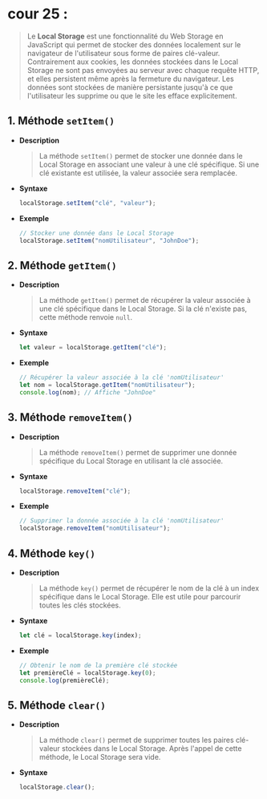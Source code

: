 # cour 25 :

> Le **Local Storage** est une fonctionnalité du Web Storage en JavaScript qui permet de stocker des données localement sur le navigateur de l'utilisateur sous forme de paires clé-valeur. Contrairement aux cookies, les données stockées dans le Local Storage ne sont pas envoyées au serveur avec chaque requête HTTP, et elles persistent même après la fermeture du navigateur. Les données sont stockées de manière persistante jusqu'à ce que l'utilisateur les supprime ou que le site les efface explicitement.

## 1. Méthode `setItem()`

-   **Description**

    > La méthode `setItem()` permet de stocker une donnée dans le Local Storage en associant une valeur à une clé spécifique. Si une clé existante est utilisée, la valeur associée sera remplacée.

-   **Syntaxe**

    ```javascript
    localStorage.setItem("clé", "valeur");
    ```

-   **Exemple**

    ```javascript
    // Stocker une donnée dans le Local Storage
    localStorage.setItem("nomUtilisateur", "JohnDoe");
    ```

## 2. Méthode `getItem()`

-   **Description**

    > La méthode `getItem()` permet de récupérer la valeur associée à une clé spécifique dans le Local Storage. Si la clé n'existe pas, cette méthode renvoie `null`.

-   **Syntaxe**

    ```javascript
    let valeur = localStorage.getItem("clé");
    ```

-   **Exemple**

    ```javascript
    // Récupérer la valeur associée à la clé 'nomUtilisateur'
    let nom = localStorage.getItem("nomUtilisateur");
    console.log(nom); // Affiche "JohnDoe"
    ```

## 3. Méthode `removeItem()`

-   **Description**

    > La méthode `removeItem()` permet de supprimer une donnée spécifique du Local Storage en utilisant la clé associée.

-   **Syntaxe**

    ```javascript
    localStorage.removeItem("clé");
    ```

-   **Exemple**

    ```javascript
    // Supprimer la donnée associée à la clé 'nomUtilisateur'
    localStorage.removeItem("nomUtilisateur");
    ```

## 4. Méthode `key()`

-   **Description**

    > La méthode `key()` permet de récupérer le nom de la clé à un index spécifique dans le Local Storage. Elle est utile pour parcourir toutes les clés stockées.

-   **Syntaxe**

    ```javascript
    let clé = localStorage.key(index);
    ```

-   **Exemple**

    ```javascript
    // Obtenir le nom de la première clé stockée
    let premièreClé = localStorage.key(0);
    console.log(premièreClé);
    ```

## 5. Méthode `clear()`

-   **Description**

    > La méthode `clear()` permet de supprimer toutes les paires clé-valeur stockées dans le Local Storage. Après l'appel de cette méthode, le Local Storage sera vide.

-   **Syntaxe**

    ```javascript
    localStorage.clear();
    ```
